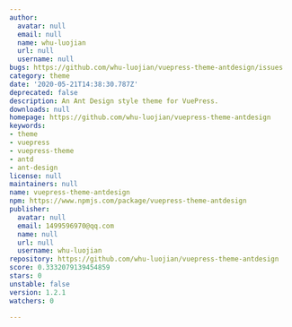 ```yaml
---
author:
  avatar: null
  email: null
  name: whu-luojian
  url: null
  username: null
bugs: https://github.com/whu-luojian/vuepress-theme-antdesign/issues
category: theme
date: '2020-05-21T14:38:30.787Z'
deprecated: false
description: An Ant Design style theme for VuePress.
downloads: null
homepage: https://github.com/whu-luojian/vuepress-theme-antdesign
keywords:
- theme
- vuepress
- vuepress-theme
- antd
- ant-design
license: null
maintainers: null
name: vuepress-theme-antdesign
npm: https://www.npmjs.com/package/vuepress-theme-antdesign
publisher:
  avatar: null
  email: 1499596970@qq.com
  name: null
  url: null
  username: whu-luojian
repository: https://github.com/whu-luojian/vuepress-theme-antdesign
score: 0.3332079139454859
stars: 0
unstable: false
version: 1.2.1
watchers: 0

---
```


